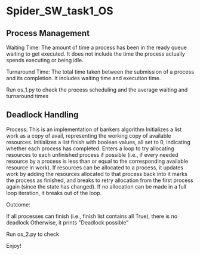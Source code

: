 # Spider_SW_task1_OS

## Process Management	

Waiting Time: The amount of time a process has been in the ready queue waiting to get executed. 
              It does not include the time the process actually spends executing or being idle.
              
Turnaround Time: The total time taken between the submission of a process and its completion.
                  It includes waiting time and execution time.

Run os_1.py to check the process scheduling and the average waiting and turnaround times

## Deadlock Handling

Process:
This is an implementation of bankers algorithm
Initializes a list work as a copy of avail, representing the working copy of available resources.
Initializes a list finish with boolean values, all set to 0, indicating whether each process has completed.
Enters a loop to try allocating resources to each unfinished process if possible (i.e., if every needed resource by a process is less than or equal to the corresponding available resource in work).
If resources can be allocated to a process, it updates work by adding the resources allocated to that process back into it marks the process as finished, and breaks to retry allocation from the first process again (since the state has changed).
If no allocation can be made in a full loop iteration, it breaks out of the loop.

Outcome:

If all processes can finish (i.e., finish list contains all True), there is no deadlock
Otherwise, it prints "Deadlock possible"

Run os_2.py to check

Enjoy!
